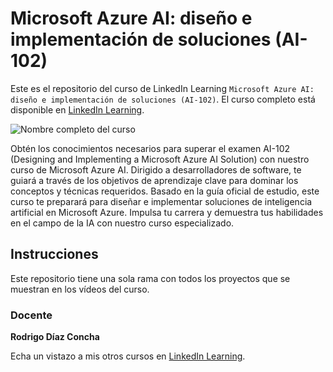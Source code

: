 # Microsoft Azure AI: diseño e implementación de soluciones (AI-102)

Este es el repositorio del curso de LinkedIn Learning `Microsoft Azure AI: diseño e implementación de soluciones (AI-102)`. El curso completo está disponible en [LinkedIn Learning][lil-course-url].

![Nombre completo del curso][lil-thumbnail-url] 

Obtén los conocimientos necesarios para superar el examen AI-102 (Designing and Implementing a Microsoft Azure AI Solution) con nuestro curso de Microsoft Azure AI. Dirigido a desarrolladores de software, te guiará a través de los objetivos de aprendizaje clave para dominar los conceptos y técnicas requeridos. Basado en la guía oficial de estudio, este curso te preparará para diseñar e implementar soluciones de inteligencia artificial en Microsoft Azure. Impulsa tu carrera y demuestra tus habilidades en el campo de la IA con nuestro curso especializado.

## Instrucciones

Este repositorio tiene una sola rama con todos los proyectos que se muestran en los vídeos del curso.

### Docente

**Rodrigo Díaz Concha**

Echa un vistazo a mis otros cursos en [LinkedIn Learning](https://www.linkedin.com/learning/instructors/rodrigo-diaz-concha).

[0]: # (Replace these placeholder URLs with actual course URLs)
[lil-course-url]: https://www.linkedin.com/learning/microsoft-azure-ai-diseno-e-implementacion-de-soluciones-ai-102
[lil-thumbnail-url]: https://media.licdn.com/dms/image/D4E0DAQHbSOSJLXzE7A/learning-public-crop_675_1200/0/1708518897625?e=2147483647&v=beta&t=nwMHxJ7fCt7QOPTqjET1nrfDVqbZW5aOLDejDbD2CnI

[1]: # (End of ES-Instruction ###############################################################################################)